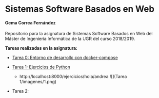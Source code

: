 # Sistemas Software Basados en Web

#### Gema Correa Fernández

Repositorio para la asignatura de Sistemas Software Basados en Web del Máster de Ingeniería Informática de la UGR del curso 2018/2019.

**Tareas realizadas en la asignatura:**

- [Tarea 0: Entorno de desarrollo con docker-compose](https://github.com/Gecofer/MII_SSBW_1819/tree/master/Tarea%200)


- [Tarea 1: Ejercicios de Python](https://github.com/Gecofer/MII_SSBW_1819/tree/master/Tarea%201)
  - http://localhost:8000/ejercicios/hola/andrea
    ![](Tarea 1/imagenes/1.png)



- Tarea 2:
